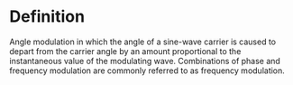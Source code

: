 # Definition

Angle modulation in which the angle of a sine-wave carrier is caused to
depart from the carrier angle by an amount proportional to the
instantaneous value of the modulating wave. Combinations of phase and
frequency modulation are commonly referred to as frequency modulation.
